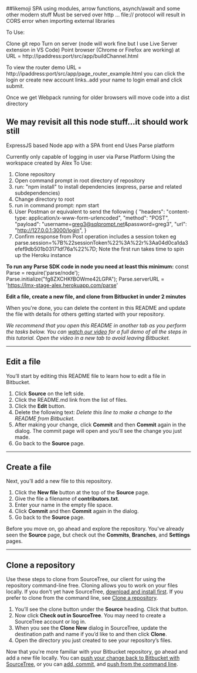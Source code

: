 ##likemoji
SPA using modules, arrow functions, asynch/await and some other modern stuff
Must be served over http ... file:// protocol will result in CORS error when importing external libraries

To Use:

Clone git repo
Turn on server (node will work fine but I use Live Server extension in VS Code)
Point browser (Chrome or Firefox are working) at URL = http://ipaddress:port/src/app/buildChannel.html

To view the router demo URL = http://ipaddress:port/src/app/page_router_example.html
you can click the login or create new account links..add your name to login email and click submit.


Once we get Webpack running for older browsers will move code into a dist directory


## We may revisit all this node stuff...it should work still
ExpressJS based Node app with a SPA front end
Uses Parse platform

Currently only capable of logging in user via Parse Platform 
Using the workspace created by Alex 
To Use:
1. Clone repository
2. Open command prompt in root directory of repository
3. run: "npm install" to install dependencies (express, parse and related subdependencies)
4. Change directory to root
5. run in command prompt: npm start
6. User Postman or equivalent to send the following
{
    "headers": "content-type: application/x-www-form-urlencoded",
    "method": "POST",
    "payload": "username=greg3@sqlprompt.net&password=greg3",
    "url": "http://127.0.0.1:3000/login",
}
7. Confirm response from Post operation includes a session token
    eg parse.session=%7B%22sessionToken%22%3A%22r%3Aa04d0ca1da3efef9db501b03171df76a%22%7D; 
    Note the first run takes time to spin up the Heroku instance

**To run any Parse SDK code in node you need at least this minimum:**
const Parse = require('parse/node');
Parse.initialize("fg8ZXCHKfBOWme42LGPA");
Parse.serverURL = 'https://lmx-stage-alex.herokuapp.com/parse'




**Edit a file, create a new file, and clone from Bitbucket in under 2 minutes**

When you're done, you can delete the content in this README and update the file with details for others getting started with your repository.

*We recommend that you open this README in another tab as you perform the tasks below. You can [watch our video](https://youtu.be/0ocf7u76WSo) for a full demo of all the steps in this tutorial. Open the video in a new tab to avoid leaving Bitbucket.*

---




## Edit a file

You’ll start by editing this README file to learn how to edit a file in Bitbucket.

1. Click **Source** on the left side.
2. Click the README.md link from the list of files.
3. Click the **Edit** button.
4. Delete the following text: *Delete this line to make a change to the README from Bitbucket.*
5. After making your change, click **Commit** and then **Commit** again in the dialog. The commit page will open and you’ll see the change you just made.
6. Go back to the **Source** page.

---

## Create a file

Next, you’ll add a new file to this repository.

1. Click the **New file** button at the top of the **Source** page.
2. Give the file a filename of **contributors.txt**.
3. Enter your name in the empty file space.
4. Click **Commit** and then **Commit** again in the dialog.
5. Go back to the **Source** page.

Before you move on, go ahead and explore the repository. You've already seen the **Source** page, but check out the **Commits**, **Branches**, and **Settings** pages.

---

## Clone a repository

Use these steps to clone from SourceTree, our client for using the repository command-line free. Cloning allows you to work on your files locally. If you don't yet have SourceTree, [download and install first](https://www.sourcetreeapp.com/). If you prefer to clone from the command line, see [Clone a repository](https://confluence.atlassian.com/x/4whODQ).

1. You’ll see the clone button under the **Source** heading. Click that button.
2. Now click **Check out in SourceTree**. You may need to create a SourceTree account or log in.
3. When you see the **Clone New** dialog in SourceTree, update the destination path and name if you’d like to and then click **Clone**.
4. Open the directory you just created to see your repository’s files.

Now that you're more familiar with your Bitbucket repository, go ahead and add a new file locally. You can [push your change back to Bitbucket with SourceTree](https://confluence.atlassian.com/x/iqyBMg), or you can [add, commit,](https://confluence.atlassian.com/x/8QhODQ) and [push from the command line](https://confluence.atlassian.com/x/NQ0zDQ).